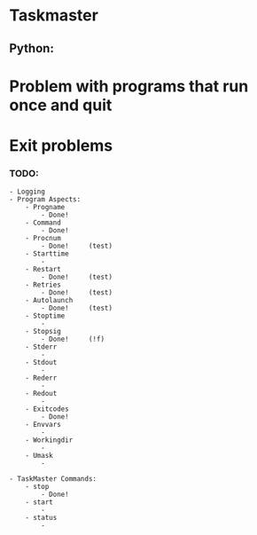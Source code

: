 # Taskmaster

## Python:

# Problem with programs that run once and quit
# Exit problems

### TODO:
	- Logging
	- Program Aspects:
		- Progname
			- Done!
		- Command
			- Done!
		- Procnum
			- Done!		(test)
		- Starttime
			-
		- Restart
			- Done!		(test)
		- Retries
			- Done!		(test)
		- Autolaunch
			- Done!		(test)
		- Stoptime
			-
		- Stopsig
		 	- Done!		(!f)
		- Stderr
			-
		- Stdout
			-
		- Rederr
			-
		- Redout
			-
		- Exitcodes
			- Done!
		- Envvars
			-
		- Workingdir
			-
		- Umask
			-

	- TaskMaster Commands:
		- stop
			- Done!
		- start
			-
		- status
			-
